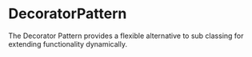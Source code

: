 # DecoratorPattern
The Decorator Pattern provides a flexible alternative to sub classing for extending functionality dynamically.
